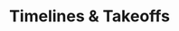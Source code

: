 ---
title: Timelines & Takeoffs
description: ""
layout: "../../../components/layouts/ChapterLayout.astro"
---